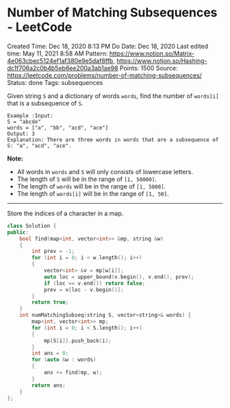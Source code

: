 # Number of Matching Subsequences - LeetCode

Created Time: Dec 18, 2020 8:13 PM
Do Date: Dec 18, 2020
Last edited time: May 11, 2021 8:58 AM
Pattern: https://www.notion.so/Matrix-4e063cbec5124ef1af380e9e5daf8ffb, https://www.notion.so/Hashing-dc1f706a2c0b4b5eb6ee200a3ab1ae98
Points: 1500
Source: https://leetcode.com/problems/number-of-matching-subsequences/
Status: done
Tags: subsequences

Given string `S` and a dictionary of words `words`, find the number of `words[i]` that is a subsequence of `S`.

```
Example :Input: 
S = "abcde"
words = ["a", "bb", "acd", "ace"]
Output: 3
Explanation: There are three words in words that are a subsequence of S: "a", "acd", "ace".
```

**Note:**

- All words in `words` and `S` will only consists of lowercase letters.
- The length of `S` will be in the range of `[1, 50000]`.
- The length of `words` will be in the range of `[1, 5000]`.
- The length of `words[i]` will be in the range of `[1, 50]`.

---

Store the indices of a character in a map. 

```cpp
class Solution {
public:
    bool find(map<int, vector<int>> &mp, string &w)
    {
        int prev = -1; 
        for (int i = 0; i < w.length(); i++)
        {
            vector<int> &v = mp[w[i]]; 
            auto loc = upper_bound(v.begin(), v.end(), prev); 
            if (loc == v.end()) return false; 
            prev = v[loc - v.begin()]; 
        }
        return true; 
    }
    int numMatchingSubseq(string S, vector<string>& words) {
        map<int, vector<int>> mp; 
        for (int i = 0; i < S.length(); i++)
        {
            mp[S[i]].push_back(i); 
        }
        int ans = 0; 
        for (auto &w : words)
        {
            ans += find(mp, w); 
        }
        return ans; 
    }
};
```